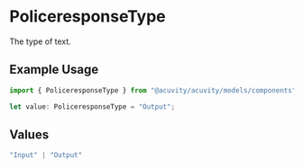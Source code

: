 # PoliceresponseType

The type of text.

## Example Usage

```typescript
import { PoliceresponseType } from "@acuvity/acuvity/models/components";

let value: PoliceresponseType = "Output";
```

## Values

```typescript
"Input" | "Output"
```